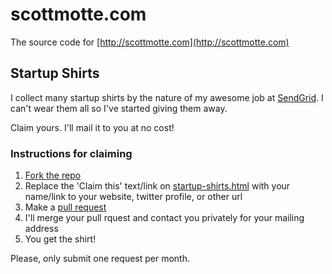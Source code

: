 # scottmotte.com

The source code for [http://scottmotte.com](http://scottmotte.com)

## Startup Shirts

I collect many startup shirts by the nature of my awesome job at [SendGrid](http://sendgrid.com). I can't wear them all so I've started giving them away.

Claim yours. I'll mail it to you at no cost!

### Instructions for claiming

1. [Fork the repo](https://github.com/scottmotte/scottmotte.github.com/fork)
2. Replace the 'Claim this' text/link on [startup-shirts.html](https://github.com/scottmotte/scottmotte.github.com/blob/master/startup-shirts.html) with your name/link to your website, twitter profile, or other url
3. Make a [pull request](https://github.com/scottmotte/scottmotte.github.com/pulls)  
4. I'll merge your pull rquest and contact you privately for your mailing address
5. You get the shirt! 

Please, only submit one request per month.
